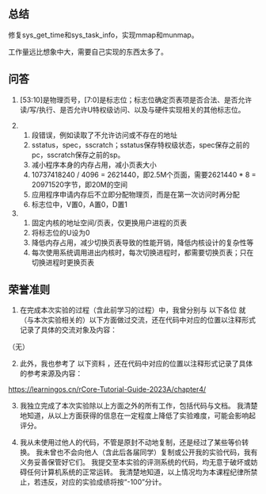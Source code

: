 ## 总结
修复sys_get_time和sys_task_info，实现mmap和munmap。

工作量远比想象中大，需要自己实现的东西太多了。

## 问答
1. [53:10]是物理页号，[7:0]是标志位；标志位确定页表项是否合法、是否允许读/写/执行、是否允许U特权级访问、以及与硬件实现相关的其他标志位。

2.
    1. 段错误，例如读取了不允许访问或不存在的地址
    2. sstatus，spec，sscratch；sstatus保存特权级状态，spec保存之前的pc，sscratch保存之前的sp。
    3. 减小程序本身的内存占用，减小页表大小
    4. 10737418240 / 4096 = 2621440，即2.5M个页面，需要2621440 * 8 = 20971520字节，即20M的空间
    5. 应用程序申请内存后不立即分配物理页，而是在第一次访问时再分配
    6. 标志位中，V置0，A置0，D置1

3.
    1. 固定内核的地址空间/页表，仅更换用户进程的页表
    2. 将标志位的U设为0
    3. 降低内存占用，减少切换页表导致的性能开销，降低内核设计的复杂性等
    4. 每次使用系统调用进出内核时，每次切换进程时，都需要切换页表；只在切换进程时更换页表


## 荣誉准则
1. 在完成本次实验的过程（含此前学习的过程）中，我曾分别与 以下各位 就（与本次实验相关的）以下方面做过交流，还在代码中对应的位置以注释形式记录了具体的交流对象及内容：

（无）

2. 此外，我也参考了 以下资料 ，还在代码中对应的位置以注释形式记录了具体的参考来源及内容：

https://learningos.cn/rCore-Tutorial-Guide-2023A/chapter4/

3. 我独立完成了本次实验除以上方面之外的所有工作，包括代码与文档。 我清楚地知道，从以上方面获得的信息在一定程度上降低了实验难度，可能会影响起评分。

4. 我从未使用过他人的代码，不管是原封不动地复制，还是经过了某些等价转换。 我未曾也不会向他人（含此后各届同学）复制或公开我的实验代码，我有义务妥善保管好它们。 我提交至本实验的评测系统的代码，均无意于破坏或妨碍任何计算机系统的正常运转。 我清楚地知道，以上情况均为本课程纪律所禁止，若违反，对应的实验成绩将按“-100”分计。